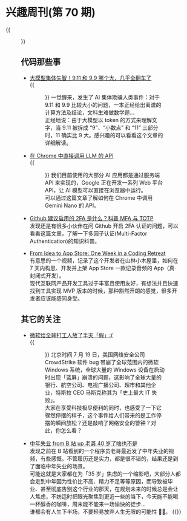 # 兴趣周刊(第 70 期)


<!--more-->
{{<figure src="https://jiangbao-1258001083.cos.ap-shanghai.myqcloud.com/sky20240704.jpg" title="夏日的天空，抬头窗外就是风景">}}

## 代码那些事
* [大模型集体失智！9.11 和 9.9 哪个大，几乎全翻车了](https://mp.weixin.qq.com/s/s1GGFgADmjxdeLHaQfSxRw?poc_token=HM8UnWajYn0vL0_faV3xAXRQGoOOI9H7d4alnuZ0)  
{{<figure src="https://jiangbao-1258001083.cos.ap-shanghai.myqcloud.com/gpt9.11vs9.9.png">}}
一觉醒来，发生了 AI 集体欺骗人类事件：对于 9.11 和 9.9 比较大小的问题，一本正经给出离谱的计算方法及结论，文科生难做数学题...  
正经地说：由于大模型以 token 的方式来理解文字，当 9.11 被拆成 “9”、“小数点” 和 “11” 三部分时，11 确实比 9 大。感兴趣的可以看看这个文章的详细解读。

* [在 Chrome 中直接调用 LLM 的 API](https://mp.weixin.qq.com/s/FxIVNsjD5tx_Om_h5-974g)  
{{<figure src="https://jiangbao-1258001083.cos.ap-shanghai.myqcloud.com/chrome-gemini.jpg">}}
我们目前使用的大部分 AI 应用都是通过服务端 API 来实现的，Google 正在开发一系列 Web 平台 API，让 AI 模型可以直接在浏览器中运行。  
可以通过这篇文章了解如何在 Chrome 中调用 Gemini Nano 的 API。

* [Github 建议启用的 2FA 是什么？科普 MFA 与 TOTP](https://blog.ops-coffee.cn/s/multi-factor-authentication-github-2fa-totp)  
发现还是有很多小伙伴在问 Github 开启 2FA 认证的问题，可以看看这篇文章，了解一下多因子认证(Multi-Factor Authentication)的知识科普。

* [From Idea to App Store: One Week in a Coding Retreat](https://www.youtube.com/watch?v=ZhBzquzLRwM)  
有意思的一个视频，记录了这个开发者在山林小木屋里，如何在 7 天内构思、开发并上架 App Store 一款记录音频的 App（真·封闭式开发）。  
现代互联网产品开发工具过于丰富且使用友好，有想法并且快速找到工具实现 MVP 版本的时候，那种豁然开朗的感觉，很多开发者应该能感同身受。

## 其它的关注
* [微软给全球打工人放了半天「假」:(](https://www.36kr.com/p/2872586479194496)  
{{<figure src="https://jiangbao-1258001083.cos.ap-shanghai.myqcloud.com/bluescreen20240719.jpeg">}}
北京时间 7 月 19 日，美国网络安全公司 CrowdStrike 软件 bug 带崩了全球范围内的微软 Windows 系统，全球大量的 Windows 设备在启动时出现「蓝屏」崩溃的问题，这影响了全球大量的银行、航空公司、电视广播公司、超市和其他企业，特斯拉 CEO 马斯克称其为「史上最大 IT 失败」。  
大家在享受科技极尽便利的同时，也感受了一下它骤然停摆的样子，这个事件给人们带来的是工作停摆的瞬间放松？还是敲响了网络安全的警钟？对此，你怎么看？

* [中年失业 from B 站 up 老龚 40 岁了啥也不是](https://www.bilibili.com/video/BV1U7421R7Tu/?spm_id_from=333.337.search-card.all.click&vd_source=70b0b39bfddd3071c199c6024bd4563d)  
发现之前在 B 站看到的一个程序员老哥最近发了中年失业的视频，有些感慨，不管履历还是实力，都是很不错的，结果还是到了面临中年失业的场景。  
可能这就是大家都在为「35 岁」焦虑的一个缩影吧，大部分人都会走到中年因为性价比不高、精力不足等等原因，而导致被毕业、甚至彻底告别这个行业的那天，在规划未来的时候总是会让人焦虑，不妨适时把眼光聚焦到更近一些的当下，今天能不能喝一杯醇香的咖啡，周末能不能来一场愉快的徒步...  
谁都会有人生下半场，不要轻易放弃人生无限的可能性 💪🏻。
{{<bilibili id="BV1U7421R7Tu">}}


